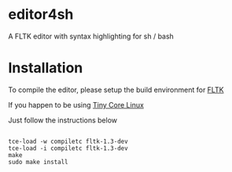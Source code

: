 # editor4sh
A FLTK editor with syntax highlighting for sh / bash
# Installation
To compile the editor, please setup the build environment for [FLTK](http://www.fltk.org/software.php)

If you happen to be using [Tiny Core Linux](http://tinycorelinux.net/)

Just follow the instructions below
<pre><code>
tce-load -w compiletc fltk-1.3-dev
tce-load -i compiletc fltk-1.3-dev
make
sudo make install
</code></pre>
